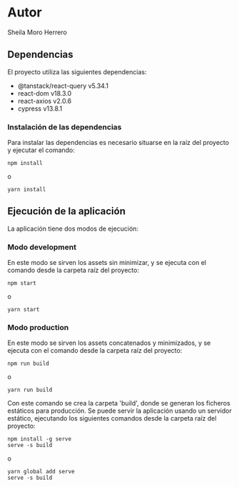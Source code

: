 # Autor

Sheila Moro Herrero

## Dependencias

El proyecto utiliza las siguientes dependencias:
  * @tanstack/react-query v5.34.1
  * react-dom v18.3.0
  * react-axios v2.0.6
  * cypress v13.8.1

### Instalación de las dependencias

Para instalar las dependencias es necesario situarse en la raíz del proyecto y ejecutar el comando:
```
npm install
```
o
```
yarn install
```

## Ejecución de la aplicación

La aplicación tiene dos modos de ejecución:

### Modo development

En este modo se sirven los assets sin minimizar, y se ejecuta con el comando desde la carpeta raíz del proyecto:
```
npm start
```
o
```
yarn start
```

### Modo production

En este modo se sirven los assets concatenados y minimizados, y se ejecuta con el comando desde la carpeta raíz del proyecto:
```
npm run build
```
o
```
yarn run build
```
Con este comando se crea la carpeta 'build', donde se generan los ficheros estáticos para producción.
Se puede servir la aplicación usando un servidor estático, ejecutando los siguientes comandos desde la carpeta raíz del proyecto:
```
npm install -g serve
serve -s build
```
o
```
yarn global add serve
serve -s build
```
